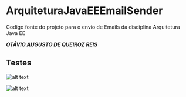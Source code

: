 # ArquiteturaJavaEEEmailSender
Codigo fonte do projeto para o envio de Emails da disciplina Arquitetura Java EE

**_OTÁVIO AUGUSTO DE QUEIROZ REIS_**

## Testes
![alt text](https://i.snag.gy/mJQUPY.jpg)

![alt text](https://i.snag.gy/Dyb1c8.jpg)
